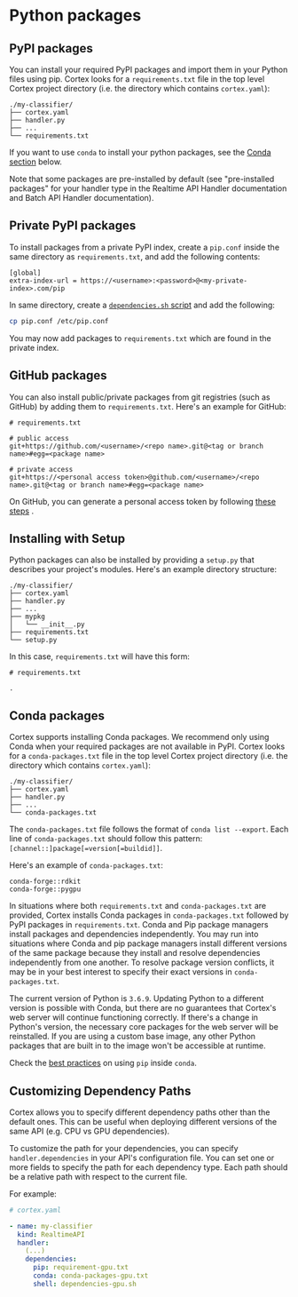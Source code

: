 # Python packages

## PyPI packages

You can install your required PyPI packages and import them in your Python files using pip. Cortex looks for
a `requirements.txt` file in the top level Cortex project directory (i.e. the directory which contains `cortex.yaml`):

```text
./my-classifier/
├── cortex.yaml
├── handler.py
├── ...
└── requirements.txt
```

If you want to use `conda` to install your python packages, see the [Conda section](#conda-packages) below.

Note that some packages are pre-installed by default (see "pre-installed packages" for your handler type in the
Realtime API Handler documentation and Batch API Handler documentation).

## Private PyPI packages

To install packages from a private PyPI index, create a `pip.conf` inside the same directory as `requirements.txt`, and
add the following contents:

```text
[global]
extra-index-url = https://<username>:<password>@<my-private-index>.com/pip
```

In same directory, create a [`dependencies.sh` script](system-packages.md) and add the following:

```bash
cp pip.conf /etc/pip.conf
```

You may now add packages to `requirements.txt` which are found in the private index.

## GitHub packages

You can also install public/private packages from git registries (such as GitHub) by adding them to `requirements.txt`.
Here's an example for GitHub:

```text
# requirements.txt

# public access
git+https://github.com/<username>/<repo name>.git@<tag or branch name>#egg=<package name>

# private access
git+https://<personal access token>@github.com/<username>/<repo name>.git@<tag or branch name>#egg=<package name>
```

On GitHub, you can generate a personal access token by
following [these steps](https://help.github.com/en/github/authenticating-to-github/creating-a-personal-access-token-for-the-command-line)
.

## Installing with Setup

Python packages can also be installed by providing a `setup.py` that describes your project's modules. Here's an example
directory structure:

```text
./my-classifier/
├── cortex.yaml
├── handler.py
├── ...
├── mypkg
│   └── __init__.py
├── requirements.txt
└── setup.py
```

In this case, `requirements.txt` will have this form:

```text
# requirements.txt

.
```

## Conda packages

Cortex supports installing Conda packages. We recommend only using Conda when your required packages are not available
in PyPI. Cortex looks for a `conda-packages.txt` file in the top level Cortex project directory (i.e. the directory
which contains `cortex.yaml`):

```text
./my-classifier/
├── cortex.yaml
├── handler.py
├── ...
└── conda-packages.txt
```

The `conda-packages.txt` file follows the format of `conda list --export`. Each line of `conda-packages.txt` should
follow this pattern: `[channel::]package[=version[=buildid]]`.

Here's an example of `conda-packages.txt`:

```text
conda-forge::rdkit
conda-forge::pygpu
```

In situations where both `requirements.txt` and `conda-packages.txt` are provided, Cortex installs Conda packages
in `conda-packages.txt` followed by PyPI packages in `requirements.txt`. Conda and Pip package managers install packages
and dependencies independently. You may run into situations where Conda and pip package managers install different
versions of the same package because they install and resolve dependencies independently from one another. To resolve
package version conflicts, it may be in your best interest to specify their exact versions in `conda-packages.txt`.

The current version of Python is `3.6.9`. Updating Python to a different version is possible with Conda, but there are
no guarantees that Cortex's web server will continue functioning correctly. If there's a change in Python's version, the
necessary core packages for the web server will be reinstalled. If you are using a custom base image, any other Python
packages that are built in to the image won't be accessible at runtime.

Check the [best practices](https://www.anaconda.com/using-pip-in-a-conda-environment/) on using `pip` inside `conda`.

## Customizing Dependency Paths

Cortex allows you to specify different dependency paths other than the default ones. This can be useful when deploying
different versions of the same API (e.g. CPU vs GPU dependencies).

To customize the path for your dependencies, you can specify `handler.dependencies` in your API's configuration file. You can set
one or more fields to specify the path for each dependency type. Each path should be a relative path with respect to the current file.

For example:

```yaml
# cortex.yaml

- name: my-classifier
  kind: RealtimeAPI
  handler:
    (...)
    dependencies:
      pip: requirement-gpu.txt
      conda: conda-packages-gpu.txt
      shell: dependencies-gpu.sh
```
